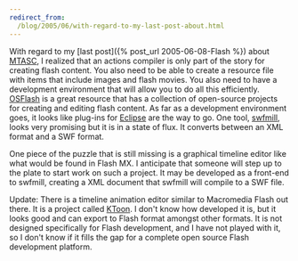 ```yaml
---
redirect_from:
  /blog/2005/06/with-regard-to-my-last-post-about.html
---
```

With regard to my [last post]({% post_url 2005-06-08-Flash %}) about [MTASC](http://tech.motion-twin.com/mtasc.html), I realized that an actions compiler is only part of the story for creating flash content. You also need to be able to create a resource file with items that include images and flash movies. You also need to have a development environment that will allow you to do all this efficiently. [OSFlash](http://osflash.org/doku.php) is a great resource that has a collection of open-source projects for creating and editing flash content. As far as a development environment goes, it looks like plug-ins for [Eclipse](http://www.eclipse.org/) are the way to go. One tool, [swfmill](http://swfmill.org/), looks very promising but it is in a state of flux. It converts between an XML format and a SWF format. 

One piece of the puzzle that is still missing is a graphical timeline editor like what would be found in Flash MX. I anticipate that someone will step up to the plate to start work on such a project. It may be developed as a front-end to swfmill, creating a XML document that swfmill will compile to a SWF file. 

Update: There is a timeline animation editor similar to Macromedia Flash out there. It is a project called [KToon](http://ktoon.toonka.com/). I don't know how developed it is, but it looks good and can export to Flash format amongst other formats. It is not designed specifically for Flash development, and I have not played with it, so I don't know if it fills the gap for a complete open source Flash development platform.
